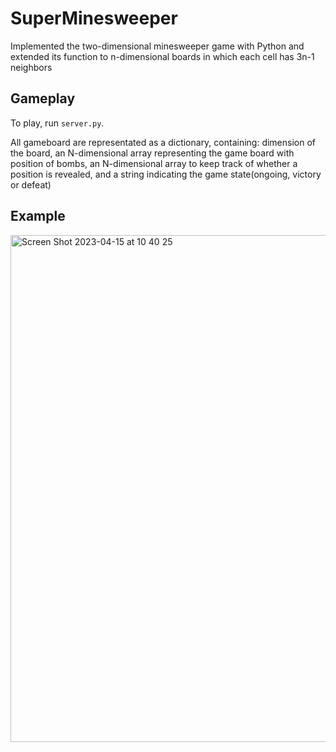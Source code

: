 # SuperMinesweeper
Implemented the two-dimensional minesweeper game with Python and extended its function to n-dimensional boards in which each cell has 3n-1 neighbors
## Gameplay

To play, run `server.py`.

All gameboard are representated as a dictionary, containing: 
dimension of the board, 
an N-dimensional array representing the game board with position of bombs, 
an N-dimensional array to keep track of whether a position is revealed,
and a string indicating the game state(ongoing, victory or defeat)


## Example
<img width="811" alt="Screen Shot 2023-04-15 at 10 40 25" src="https://user-images.githubusercontent.com/105997889/232232296-1880b169-5f94-430c-a138-e474fea9fb57.png">
